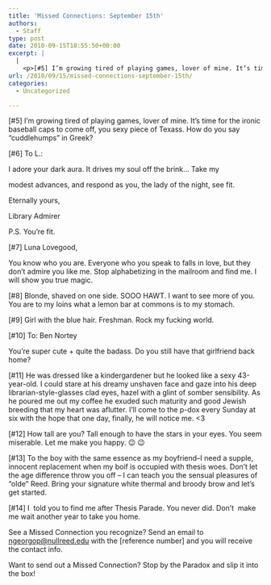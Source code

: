 ```yaml
---
title: 'Missed Connections: September 15th'
authors: 
  - Staff
type: post
date: 2010-09-15T18:55:50+00:00
excerpt: |
  |
    <p>[#5] I’m growing tired of playing games, lover of mine. It’s time for  the ironic baseball caps to come off, you sexy piece of Texass. How do  you say “cuddlehumps” in Greek?</p>
url: /2010/09/15/missed-connections-september-15th/
categories:
  - Uncategorized

---
```

[#5] I’m growing tired of playing games, lover of mine. It’s time for the ironic baseball caps to come off, you sexy piece of Texass. How do you say “cuddlehumps” in Greek?

[#6] To L.:
  
I adore your dark aura. It drives my soul off the brink&#8230; Take my
  
modest advances, and respond as you, the lady of the night, see fit.
  
Eternally yours,
  
Library Admirer
  
P.S. You’re fit.

[#7] Luna Lovegood,
  
You know who you are. Everyone who you speak to falls in love, but they don’t admire you like me. Stop alphabetizing in the mailroom and find me. I will show you true magic.

[#8] Blonde, shaved on one side. SOOO HAWT. I want to see more of you. You are to my loins what a lemon bar at commons is to my stomach.

[#9] Girl with the blue hair. Freshman. Rock my fucking world.

[#10] To: Ben Nortey
  
You’re super cute + quite the badass. Do you still have that girlfriend back home?

[#11] He was dressed like a kindergardener but he looked like a sexy 43-year-old. I could stare at his dreamy unshaven face and gaze into his deep librarian-style-glasses clad eyes, hazel with a glint of somber sensibility. As he poured me out my coffee he exuded such maturity and good Jewish breeding that my heart was aflutter. I’ll come to the p-dox every Sunday at six with the hope that one day, finally, he will notice me. <3

[#12] How tall are you? Tall enough to have the stars in your eyes. You seem miserable. Let me make you happy. 😉 😉

[#13] To the boy with the same essence as my boyfriend&#8211;I need a supple, innocent replacement when my boif is occupied with thesis woes. Don’t let the age difference throw you off &#8211; I can teach you the sensual pleasures of “olde” Reed. Bring your signature white thermal and broody brow and let’s get started.

[#14] I  told you to find me after Thesis Parade. You never did. Don’t  make me wait another year to take you home.

See a Missed Connection you recognize? Send an email to [&#x6e;&#x67;&#x65;&#x6f;&#x72;&#x67;&#x6f;&#x70;&#x40;<span class="oe_displaynone">null</span>&#x72;&#x65;&#x65;&#x64;&#x2e;&#x65;&#x64;&#x75;][1] with the [reference number] and you will receive the contact info.

Want to send out a Missed Connection? Stop by the Paradox and slip it into the box!

 [1]: mailto:&#x6e;&#x67;&#x65;&#x6f;&#x72;&#x67;&#x6f;&#x70;&#x40;&#x72;&#x65;&#x65;&#x64;&#x2e;&#x65;&#x64;&#x75;